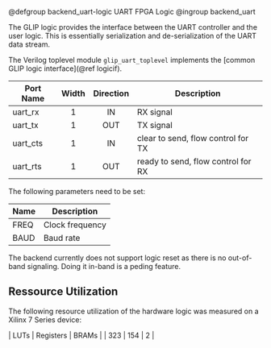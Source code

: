 @defgroup backend_uart-logic UART FPGA Logic
@ingroup backend_uart

The GLIP logic provides the interface between the UART controller and
the user logic. This is essentially serialization and de-serialization
of the UART data stream.

The Verilog toplevel module `glip_uart_toplevel` implements the
[common GLIP logic interface](@ref logicif).

| Port Name | Width | Direction | Description                        |
|-----------|:-----:|:---------:|------------------------------------|
| uart_rx   | 1     | IN        | RX signal                          |
| uart_tx   | 1     | OUT       | TX signal                          |
| uart_cts  | 1     | IN        | clear to send, flow control for TX |
| uart_rts  | 1     | OUT       | ready to send, flow control for RX |

The following parameters need to be set:

| Name | Description     |
|------|-----------------|
| FREQ | Clock frequency |
| BAUD | Baud rate       |

The backend currently does not support logic reset as there is no
out-of-band signaling. Doing it in-band is a peding feature.


Ressource Utilization
---------------------

The following resource utilization of the hardware logic was measured
on a Xilinx 7 Series device:

| LUTs | Registers | BRAMs |
| 323  | 154       | 2     |
